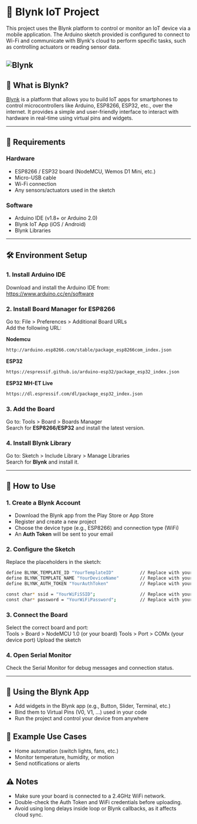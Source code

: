# 🔌 Blynk IoT Project

This project uses the Blynk platform to control or monitor an IoT device via a mobile application. The Arduino sketch provided is configured to connect to Wi-Fi and communicate with Blynk's cloud to perform specific tasks, such as controlling actuators or reading sensor data.

![Blynk](https://cdn.prod.website-files.com/6273cea8a22e45db8b446533/66bf995de590a7bd260f5f8f_6698e2dc950e9e62fb4d63e6_1-02.png)
---

## 📱 What is Blynk?

[Blynk](https://blynk.io/) is a platform that allows you to build IoT apps for smartphones to control microcontrollers like Arduino, ESP8266, ESP32, etc., over the internet. It provides a simple and user-friendly interface to interact with hardware in real-time using virtual pins and widgets.

---

## 🧰 Requirements

### Hardware
- ESP8266 / ESP32 board (NodeMCU, Wemos D1 Mini, etc.)
- Micro-USB cable
- Wi-Fi connection
- Any sensors/actuators used in the sketch

### Software
- Arduino IDE (v1.8+ or Arduino 2.0)
- Blynk IoT App (iOS / Android)
- Blynk Libraries

---

## 🛠️ Environment Setup

### 1. Install Arduino IDE
Download and install the Arduino IDE from: https://www.arduino.cc/en/software

### 2. Install Board Manager for ESP8266
Go to: File > Preferences > Additional Board URLs <br>
Add the following URL:

**Nodemcu**
```bash
http://arduino.esp8266.com/stable/package_esp8266com_index.json
```

**ESP32**
```bash
https://espressif.github.io/arduino-esp32/package_esp32_index.json
```

**ESP32 MH-ET Live**
```bash
https://dl.espressif.com/dl/package_esp32_index.json
```

### 3. Add the Board
Go to: Tools > Board > Boards Manager <br>
Search for **ESP8266/ESP32** and install the latest version.

### 4. Install Blynk Library
Go to: Sketch > Include Library > Manage Libraries <br>
Search for **Blynk** and install it.

---

## 🔧 How to Use

### 1. Create a Blynk Account
- Download the Blynk app from the Play Store or App Store
- Register and create a new project
- Choose the device type (e.g., ESP8266) and connection type (WiFi)
- An **Auth Token** will be sent to your email

### 2. Configure the Sketch

Replace the placeholders in the sketch:

```bash
define BLYNK_TEMPLATE_ID "YourTemplateID"          // Replace with your Template ID
define BLYNK_TEMPLATE_NAME "YourDeviceName"        // Replace with your Device Name
define BLYNK_AUTH_TOKEN "YourAuthToken"            // Replace with your Blynk Auth Token

const char* ssid = "YourWiFiSSID";                 // Replace with your WiFi name
const char* password = "YourWiFiPassword";         // Replace with your WiFi password
```

### 3. Connect the Board
Select the correct board and port: <br>
Tools > Board > NodeMCU 1.0 (or your board)
Tools > Port > COMx (your device port)
Upload the sketch

### 4. Open Serial Monitor
Check the Serial Monitor for debug messages and connection status.

---

## 📲 Using the Blynk App
- Add widgets in the Blynk app (e.g., Button, Slider, Terminal, etc.)
- Bind them to Virtual Pins (V0, V1, ...) used in your code
- Run the project and control your device from anywhere

## 🧪 Example Use Cases
- Home automation (switch lights, fans, etc.)
- Monitor temperature, humidity, or motion
- Send notifications or alerts

## ⚠️ Notes
- Make sure your board is connected to a 2.4GHz WiFi network.
- Double-check the Auth Token and WiFi credentials before uploading.
- Avoid using long delays inside loop or Blynk callbacks, as it affects cloud sync.
